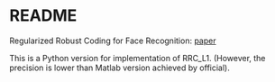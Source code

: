 # README

Regularized Robust Coding for Face Recognition: [paper](https://ieeexplore.ieee.org/document/6392275?arnumber=6392275)

This is a Python version for implementation of RRC_L1. (However, the precision is lower than Matlab version achieved by official).